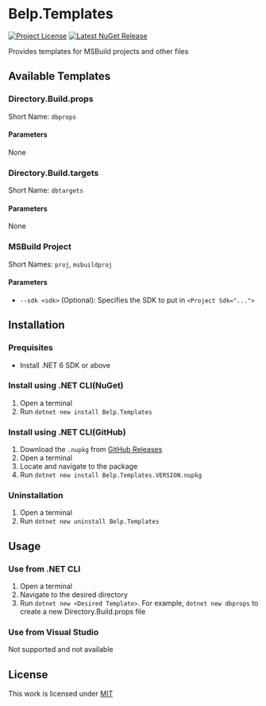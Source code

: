 # Belp.Templates
[![Project License](https://img.shields.io/badge/license-MIT-green?style=flat-square "License")](https://github.com/Arthri/Belp/blob/02b63f4be263d747f3078a0568bf235bf021d0cd/LICENSE) [![Latest NuGet Release](https://img.shields.io/nuget/v/Belp.Templates?style=flat-square "Latest NuGet Release")](https://www.nuget.org/packages/Belp.Templates/latest)

Provides templates for MSBuild projects and other files

## Available Templates

### Directory.Build.props
Short Name: `dbprops`

#### Parameters
None

### Directory.Build.targets
Short Name: `dbtargets`

#### Parameters
None

### MSBuild Project
Short Names: `proj`, `msbuildproj`

#### Parameters
- `--sdk <sdk>` (Optional): Specifies the SDK to put in `<Project Sdk="...">`

## Installation

### Prequisites
- Install .NET 6 SDK or above

### Install using .NET CLI(NuGet)
1. Open a terminal
1. Run `dotnet new install Belp.Templates`

### Install using .NET CLI(GitHub)
1. Download the `.nupkg` from [GitHub Releases](https://github.com/Arthri/Belp/releases/latest)
1. Open a terminal
1. Locate and navigate to the package
1. Run `dotnet new install Belp.Templates.VERSION.nupkg`

### Uninstallation
1. Open a terminal
1. Run `dotnet new uninstall Belp.Templates`

## Usage

### Use from .NET CLI
1. Open a terminal
1. Navigate to the desired directory
1. Run `dotnet new <Desired Template>`. For example, `dotnet new dbprops` to create a new Directory.Build.props file

### Use from Visual Studio
Not supported and not available

## License
This work is licensed under [MIT](https://github.com/Arthri/Belp/blob/02b63f4be263d747f3078a0568bf235bf021d0cd/LICENSE)
